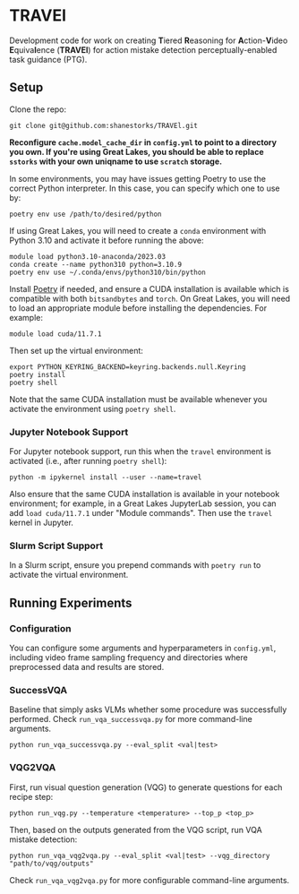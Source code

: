 # TRAVEl

Development code for work on creating **T**iered **R**easoning for **A**ction-**V**ideo **E**quiva**l**ence (**TRAVEl**) for action mistake detection perceptually-enabled task guidance (PTG).

## Setup

Clone the repo:

```
git clone git@github.com:shanestorks/TRAVEl.git
```

**Reconfigure `cache.model_cache_dir` in `config.yml` to point to a directory you own. If you're using Great Lakes, you should be able to replace `sstorks` with your own uniqname to use `scratch` storage.**

In some environments, you may have issues getting Poetry to use the correct Python interpreter. In this case, you can specify which one to use by:

```
poetry env use /path/to/desired/python
```

If using Great Lakes, you will need to create a `conda` environment with Python 3.10 and activate it before running the above:

```
module load python3.10-anaconda/2023.03
conda create --name python310 python=3.10.9
poetry env use ~/.conda/envs/python310/bin/python
```

Install [Poetry](https://python-poetry.org/docs/#installing-with-the-official-installer) if needed, and ensure a CUDA installation is available which is compatible with both `bitsandbytes` and `torch`. On Great Lakes, you will need to load an appropriate module before installing the dependencies. For example:

```
module load cuda/11.7.1
```

Then set up the virtual environment:

```
export PYTHON_KEYRING_BACKEND=keyring.backends.null.Keyring
poetry install
poetry shell
```

Note that the same CUDA installation must be available whenever you activate the environment using `poetry shell`.

### Jupyter Notebook Support

For Jupyter notebook support, run this when the `travel` environment is activated (i.e., after running `poetry shell`):

```
python -m ipykernel install --user --name=travel
```

Also ensure that the same CUDA installation is available in your notebook environment; for example, in a Great Lakes JupyterLab session, you can add `load cuda/11.7.1` under "Module commands". Then use the `travel` kernel in Jupyter.

### Slurm Script Support

In a Slurm script, ensure you prepend commands with `poetry run` to activate the virtual environment.

## Running Experiments

### Configuration

You can configure some arguments and hyperparameters in `config.yml`, including video frame sampling frequency and directories where preprocessed data and results are stored.

### SuccessVQA

Baseline that simply asks VLMs whether some procedure was successfully performed. Check `run_vqa_successvqa.py` for more command-line arguments.

```
python run_vqa_successvqa.py --eval_split <val|test>
```

### VQG2VQA

First, run visual question generation (VQG) to generate questions for each recipe step:

```
python run_vqg.py --temperature <temperature> --top_p <top_p>
```

Then, based on the outputs generated from the VQG script, run VQA mistake detection:

```
python run_vqa_vqg2vqa.py --eval_split <val|test> --vqg_directory "path/to/vqg/outputs"
```

Check `run_vqa_vqg2vqa.py` for more configurable command-line arguments.
